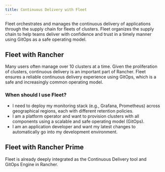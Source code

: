 ```yaml
---
title: Continuous Delivery with Fleet
---
```


<head>
  <link rel="canonical" href="https://ranchermanager.docs.rancher.com/integrations-in-rancher/fleet"/>
</head>

Fleet orchestrates and manages the continuous delivery of applications through the supply chain for fleets of clusters. Fleet organizes the supply chain to help teams deliver with confidence and trust in a timely manner using GitOps as a safe operating model. 

## Fleet with Rancher

Many users often manage over 10 clusters at a time. Given the proliferation of clusters, continuous delivery is an important part of Rancher. Fleet ensures a reliable continuous delivery experience using GitOps, which is a safe and increasingly common operating model.

### When should I use Fleet? 

- I need to deploy my monitoring stack (e.g., Grafana, Prometheus) across geographical regions, each with different retention policies.
- I am a platform operator and want to provision clusters with all components using a scalable and safe operating model (GitOps).  
- I am an application developer and want my latest changes to automatically go into my development environment. 

## Fleet with Rancher Prime

Fleet is already deeply integrated as the Continuous Delivery tool and GitOps Engine in Rancher. 

<!--
- In future, we can have additional value adds like sharding controller (Manage shards for user) or notification controller (Event dispatcher/receiver) for prime customer only.
--> 
